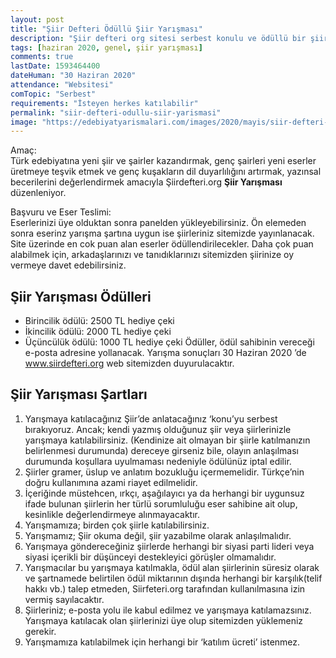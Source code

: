 ```yaml
---
layout: post
title: "Şiir Defteri Ödüllü Şiir Yarışması"
description: "Şiir defteri org sitesi serbest konulu ve ödüllü bir şiir yarışması düzenliyor."
tags: [haziran 2020, genel, şiir yarışması]
comments: true
lastDate: 1593464400    
dateHuman: "30 Haziran 2020"
attendance: "Websitesi"
comTopic: "Serbest"
requirements: "İsteyen herkes katılabilir"
permalink: "siir-defteri-odullu-siir-yarismasi"
image: "https://edebiyatyarismalari.com/images/2020/mayis/siir-defteri-odullu-siir-yarismasi.jpg"
---
```


Amaç:  
Türk edebiyatına yeni şiir ve şairler kazandırmak, genç şairleri yeni eserler üretmeye teşvik etmek ve genç kuşakların dil duyarlılığını artırmak, yazınsal becerilerini değerlendirmek amacıyla Şiirdefteri.org **Şiir Yarışması** düzenleniyor.  
 
Başvuru ve Eser Teslimi:  
Eserlerinizi üye olduktan sonra panelden yükleyebilirsiniz. Ön elemeden sonra eserinz yarışma şartına uygun ise şiirleriniz sitemizde yayınlanacak. Site üzerinde en cok puan alan eserler ödüllendirilecekler.
Daha çok puan alabilmek için, arkadaşlarınızı ve tanıdıklarınızı sitemizden şiirinize oy vermeye davet edebilirsiniz. 

## Şiir Yarışması Ödülleri 
- Birincilik ödülü: 2500 TL hediye çeki 
- İkincilik ödülü: 2000 TL hediye çeki
- Üçüncülük ödülü: 1000 TL hediye çeki 
Ödüller, ödül sahibinin vereceği e-posta adresine yollanacak. Yarışma sonuçları 30 Haziran 2020 ’de  www.siirdefteri.org web sitemizden duyurulacaktır.
 
## Şiir Yarışması Şartları
1. Yarışmaya katılacağınız Şiir’de  anlatacağınız ‘konu’yu serbest bırakıyoruz. Ancak; kendi yazmış olduğunuz şiir veya şiirlerinizle yarışmaya katılabilirsiniz. (Kendinize ait olmayan bir şiirle katılmanızın belirlenmesi durumunda) dereceye girseniz bile, olayın anlaşılması durumunda koşullara uyulmaması nedeniyle ödülünüz iptal edilir. 
2. Şiirler gramer, üslup ve anlatım bozukluğu içermemelidir. Türkçe’nin doğru kullanımına azami riayet edilmelidir.
3. İçeriğinde müstehcen, ırkçı, aşağılayıcı ya da herhangi bir uygunsuz ifade bulunan şiirlerin her türlü sorumluluğu eser sahibine ait olup, kesinlikle değerlendirmeye alınmayacaktır.
4. Yarışmamıza;  birden çok şiirle katılabilirsiniz. 
5. Yarışmamız; Şiir okuma değil, şiir yazabilme olarak anlaşılmalıdır.  
6. Yarışmaya göndereceğiniz şiirlerde herhangi bir siyasi parti lideri veya siyasi içerikli bir düşünceyi destekleyici görüşler olmamalıdır.
7. Yarışmacılar bu yarışmaya katılmakla, ödül alan şiirlerinin süresiz olarak ve şartnamede belirtilen ödül miktarının dışında herhangi bir karşılık(telif hakkı vb.) talep etmeden, Siirfeteri.org tarafından kullanılmasına izin vermiş sayılacaktır.
8. Şiirleriniz; e-posta yolu ile  kabul edilmez ve yarışmaya katılamazsınız. Yarışmaya katılacak olan şiirlerinizi üye olup sitemizden yüklemeniz gerekir.
9. Yarışmamıza katılabilmek için herhangi bir ‘katılım ücreti’ istenmez.
